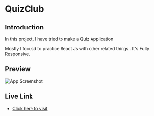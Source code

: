 
# QuizClub
## Introduction

In this project, I have tried to make a Quiz Application

Mostly I focusd to practice React Js with other related things.. 
It's Fully Responsive.


## Preview

![App Screenshot](https://i.ibb.co/cQsQsNh/project-screenshot.png)

## Live Link

 - [Click here to visit](https://react-quiz-app01.netlify.app/)
 

